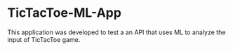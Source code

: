 # TicTacToe-ML-App
This application was developed to test a an API that uses ML to analyze the input of TicTacToe game.
